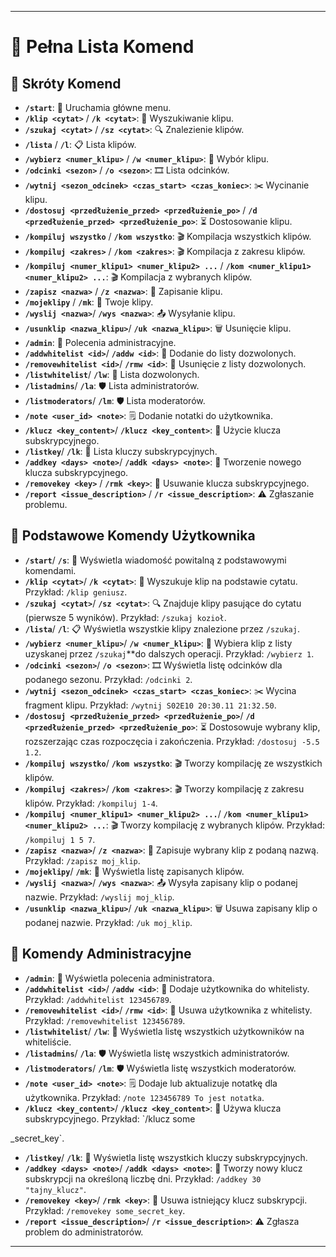 
---
# 📝 Pełna Lista Komend

## 🚀 Skróty Komend

- **`/start`**: 👋 Uruchamia główne menu.
- **`/klip <cytat>`** / **`/k <cytat>`**: 🎥 Wyszukiwanie klipu.
- **`/szukaj <cytat>`** / **`/sz <cytat>`**: 🔍 Znalezienie klipów.
- **`/lista`** / **`/l`**: 📋 Lista klipów.
- **`/wybierz <numer_klipu>`** / **`/w <numer_klipu>`**: 🎯 Wybór klipu.
- **`/odcinki <sezon>`** / **`/o <sezon>`**: 🎞️ Lista odcinków.
- **`/wytnij <sezon_odcinek> <czas_start> <czas_koniec>`**: ✂️ Wycinanie klipu.
- **`/dostosuj <przedłużenie_przed> <przedłużenie_po>`** / **`/d <przedłużenie_przed> <przedłużenie_po>`**: ⏳ Dostosowanie klipu.
- **`/kompiluj wszystko`** / **`/kom wszystko`**: 🎬 Kompilacja wszystkich klipów.
- **`/kompiluj <zakres>`** / **`/kom <zakres>`**: 🎬 Kompilacja z zakresu klipów.
- **`/kompiluj <numer_klipu1> <numer_klipu2> ...`** / **`/kom <numer_klipu1> <numer_klipu2> ...`**: 🎬 Kompilacja z wybranych klipów.
- **`/zapisz <nazwa>`** / **`/z <nazwa>`**: 💾 Zapisanie klipu.
- **`/mojeklipy`** / **`/mk`**: 📂 Twoje klipy.
- **`/wyslij <nazwa>`**/ **`/wys <nazwa>`**: 📤 Wysyłanie klipu.
- **`/usunklip <nazwa_klipu>`**/ **`/uk <nazwa_klipu>`**: 🗑️ Usunięcie klipu.
- **`/admin`**: 🔧 Polecenia administracyjne.
- **`/addwhitelist <id>`**/ **`/addw <id>`**: 📝 Dodanie do listy dozwolonych.
- **`/removewhitelist <id>`**/ **`/rmw <id>`**: 🚫 Usunięcie z listy dozwolonych.
- **`/listwhitelist`**/ **`/lw`**: 📄 Lista dozwolonych.
- **`/listadmins`**/ **`/la`**: 🛡️ Lista administratorów.
- **`/listmoderators`**/ **`/lm`**: 🛡️ Lista moderatorów.
- **`/note <user_id> <note>`**: 🗒️ Dodanie notatki do użytkownika.
- **`/klucz <key_content>`**/ **`/klucz <key_content>`**: 🔑 Użycie klucza subskrypcyjnego.
- **`/listkey`**/ **`/lk`**: 🔑 Lista kluczy subskrypcyjnych.
- **`/addkey <days> <note>`**/ **`/addk <days> <note>`**: 🔑 Tworzenie nowego klucza subskrypcyjnego.
- **`/removekey <key>`** / **`/rmk <key>`**: 🚫 Usuwanie klucza subskrypcyjnego.
- **`/report <issue_description>`** / **`/r <issue_description>`**: ⚠️ Zgłaszanie problemu.

## 👥 Podstawowe Komendy Użytkownika

- **`/start`**/ **`/s`**: 👋 Wyświetla wiadomość powitalną z podstawowymi komendami.
- **`/klip <cytat>`**/ **`/k <cytat>`**: 🎥 Wyszukuje klip na podstawie cytatu. Przykład: `/klip geniusz`.
- **`/szukaj <cytat>`**/ **`/sz <cytat>`**: 🔍 Znajduje klipy pasujące do cytatu (pierwsze 5 wyników). Przykład: `/szukaj kozioł`.
- **`/lista`**/ **`/l`**: 📋 Wyświetla wszystkie klipy znalezione przez `/szukaj`.
- **`/wybierz <numer_klipu>`**/ **`/w <numer_klipu>`**: 🎯 Wybiera klip z listy uzyskanej przez `/szukaj`**do dalszych operacji. Przykład: `/wybierz 1`.
- **`/odcinki <sezon>`**/ **`/o <sezon>`**: 🎞️ Wyświetla listę odcinków dla podanego sezonu. Przykład: `/odcinki 2`.
- **`/wytnij <sezon_odcinek> <czas_start> <czas_koniec>`**: ✂️ Wycina fragment klipu. Przykład: `/wytnij S02E10 20:30.11 21:32.50`.
- **`/dostosuj <przedłużenie_przed> <przedłużenie_po>`**/ **`/d <przedłużenie_przed> <przedłużenie_po>`**: ⏳ Dostosowuje wybrany klip, rozszerzając czas rozpoczęcia i zakończenia. Przykład: `/dostosuj -5.5 1.2`.
- **`/kompiluj wszystko`**/ **`/kom wszystko`**: 🎬 Tworzy kompilację ze wszystkich klipów.
- **`/kompiluj <zakres>`**/ **`/kom <zakres>`**: 🎬 Tworzy kompilację z zakresu klipów. Przykład: `/kompiluj 1-4`.
- **`/kompiluj <numer_klipu1> <numer_klipu2> ...`**/ **`/kom <numer_klipu1> <numer_klipu2> ...`**: 🎬 Tworzy kompilację z wybranych klipów. Przykład: `/kompiluj 1 5 7`.
- **`/zapisz <nazwa>`**/ **`/z <nazwa>`**: 💾 Zapisuje wybrany klip z podaną nazwą. Przykład: `/zapisz moj_klip`.
- **`/mojeklipy`**/ **`/mk`**: 📂 Wyświetla listę zapisanych klipów.
- **`/wyslij <nazwa>`**/ **`/wys <nazwa>`**: 📤 Wysyła zapisany klip o podanej nazwie. Przykład: `/wyslij moj_klip`.
- **`/usunklip <nazwa_klipu>`**/ **`/uk <nazwa_klipu>`**: 🗑️ Usuwa zapisany klip o podanej nazwie. Przykład: `/uk moj_klip`.

## 🔧 Komendy Administracyjne

- **`/admin`**: 🔧 Wyświetla polecenia administratora.
- **`/addwhitelist <id>`**/ **`/addw <id>`**: 📝 Dodaje użytkownika do whitelisty. Przykład: `/addwhitelist 123456789`.
- **`/removewhitelist <id>`**/ **`/rmw <id>`**: 🚫 Usuwa użytkownika z whitelisty. Przykład: `/removewhitelist 123456789`.
- **`/listwhitelist`**/ **`/lw`**: 📄 Wyświetla listę wszystkich użytkowników na whiteliście.
- **`/listadmins`**/ **`/la`**: 🛡️ Wyświetla listę wszystkich administratorów.
- **`/listmoderators`**/ **`/lm`**: 🛡️ Wyświetla listę wszystkich moderatorów.
- **`/note <user_id> <note>`**: 🗒️ Dodaje lub aktualizuje notatkę dla użytkownika. Przykład: `/note 123456789 To jest notatka`.
- **`/klucz <key_content>`**/ **`/klucz <key_content>`**: 🔑 Używa klucza subskrypcyjnego. Przykład: `/klucz some

_secret_key`.
- **`/listkey`**/ **`/lk`**: 🔑 Wyświetla listę wszystkich kluczy subskrypcyjnych.
- **`/addkey <days> <note>`**/ **`/addk <days> <note>`**: 🔑 Tworzy nowy klucz subskrypcji na określoną liczbę dni. Przykład: `/addkey 30 "tajny_klucz"`.
- **`/removekey <key>`**/ **`/rmk <key>`**: 🚫 Usuwa istniejący klucz subskrypcji. Przykład: `/removekey some_secret_key`.
- **`/report <issue_description>`**/ **`/r <issue_description>`**: ⚠️ Zgłasza problem do administratorów.

---
